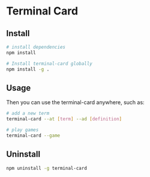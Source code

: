 # Terminal Card

## Install 
```bash
# install dependencies
npm install 

# Install terminal-card globally 
npm install -g .
```

## Usage
Then you can use the terminal-card anywhere, such as:
```bash
# add a new term
terminal-card --at [term] --ad [definition]

# play games
terminal-card --game
```

## Uninstall
```bash
npm uninstall -g terminal-card
```
